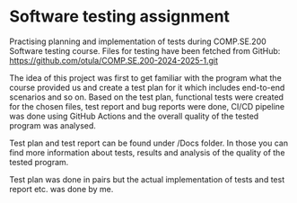 # Software testing assignment
Practising planning and implementation of tests during COMP.SE.200 Software testing course.
Files for testing have been fetched from GitHub: https://github.com/otula/COMP.SE.200-2024-2025-1.git

The idea of this project was first to get familiar with the program what the course provided us and create a test plan for it which includes end-to-end scenarios and so on.
Based on the test plan, functional tests were created for the chosen files, test report and bug reports were done, CI/CD pipeline was done using GitHub Actions and the overall quality of the tested program was analysed. 

Test plan and test report can be found under /Docs folder. In those you can find more information about tests, results and analysis of the quality of the tested program.

Test plan was done in pairs but the actual implementation of tests and test report etc. was done by me.
